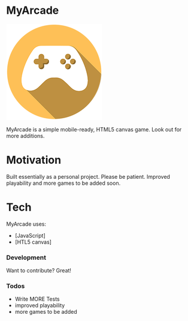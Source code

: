 # MyArcade

[![N|Solid](images/icon256.png)](https://myarcade.herokuapp.com)

MyArcade is a simple mobile-ready, HTML5 canvas game. Look out for more additions.

# Motivation

Built essentially as a personal project. Please be patient. Improved playability and more games to be added soon.

# Tech

MyArcade uses:

* [JavaScript]
* [HTL5 canvas]

### Development

Want to contribute? Great!

### Todos

 - Write MORE Tests
 - improved playability
 - more games to be added
